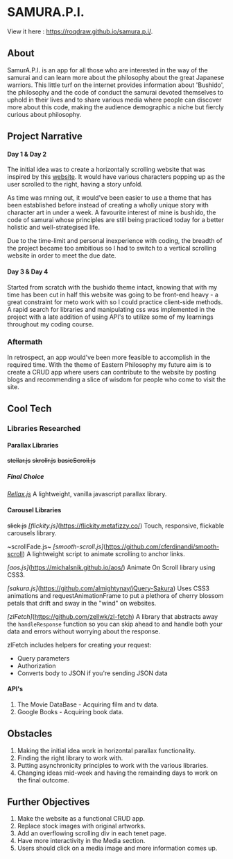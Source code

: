 # SAMURA.P.I.

View it here : https://roqdraw.github.io/samura.p.i/.

## About
SamurA.P.I. is an app for all those who are interested in the way of the samurai and can learn more about the philosophy about the great Japanese warriors. This little turf on the internet provides information about 'Bushido', the philosophy and the code of conduct the samurai devoted themselves to uphold in their lives and to share various media where people can discover more about this code, making the audience demographic a niche but fiercly curious about philosophy.

## Project Narrative
#### Day 1 & Day 2
The initial idea was to create a horizontally scrolling website that was inspired by this [website](http://exponius.sutueatsflies.com/).
It would have various characters popping up as the user scrolled to the right, having a story unfold.

As time was rnning out, it would've been easier to use a theme that has been established before instead of creating a wholly unique story with character art in under a week. A favourite interest of mine is bushido, the code of samurai whose principles are still being practiced today for a better holistic and well-strategised life.

Due to the time-limit and personal inexperience with coding, the breadth of the project became too ambitious so I had to switch to a vertical scrolling website in order to meet the due date. 

#### Day 3 & Day 4
Started from scratch with the bushido theme intact, knowing that with my time has been cut in half this website was going to be front-end heavy - a great constraint for meto work with so I could practice client-side methods. A rapid search for libraries and manipulating css was implemented in the project with a late addition of using API's to utilize some of my learnings throughout my coding course.

### Aftermath
In retrospect, an app would've been more feasible to accomplish in the required time.
With the theme of Eastern Philosophy my future aim is to create a CRUD app where users can contribute to the website by posting blogs and recommending a slice of wisdom for people who come to visit the site.

## Cool Tech
### Libraries Researched
#### Parallax Libraries
~~stellar.js~~
~~skrollr.js~~
~~basicScroll.js~~
##### Final Choice
*[Rellax.js](https://dixonandmoe.com/rellax/)*
A lightweight, vanilla javascript parallax library.

#### Carousel Libraries
~~slick.js~~
*[flickity.js]*(https://flickity.metafizzy.co/)
Touch, responsive, flickable carousels library.

~scrollFade.js~
*[smooth-scroll.js]*(https://github.com/cferdinandi/smooth-scroll)
A lightweight script to animate scrolling to anchor links.

*[aos.js]*(https://michalsnik.github.io/aos/)
Animate On Scroll library using CSS3.

*[sakura.js]*(https://github.com/almightynay/jQuery-Sakura)
Uses CSS3 animations and requestAnimationFrame to put a plethora of cherry blossom petals that drift and sway in the "wind" on websites.

*[zlFetch]*(https://github.com/zellwk/zl-fetch)
A library that abstracts away the `handleResponse` function so you can skip ahead to and handle both your data and errors without worrying about the response.

zlFetch includes helpers for creating your request:
* Query parameters
* Authorization
* Converts body to JSON if you're sending JSON data


#### API's
1. The Movie DataBase - Acquiring film and tv data.
2. Google Books - Acquiring book data.

## Obstacles
1. Making the initial idea work in horizontal parallax functionality.
2. Finding the right library to work with.
3. Putting asynchronicity principles to work with the various libraries.
4. Changing ideas mid-week and having the remainding days to work on the final outcome.

## Further Objectives
1. Make the website as a functional CRUD app.
2. Replace stock images with original artworks.
3. Add an overflowing scrolling div in each tenet page.
4. Have more interactivity in the Media section.
5. Users should click on a media image and more information comes up.